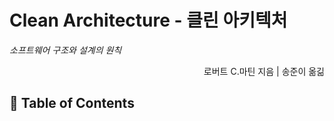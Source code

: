 
# Clean Architecture - 클린 아키텍처
_소프트웨어 구조와 설계의 원칙_        


<div style="text-align:right">로버트 C.마틴 지음 | 송준이 옮긺</div>



## 📖 Table of Contents 